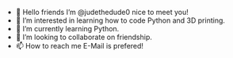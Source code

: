 - 👋 Hello friends I’m @judethedude0 nice to meet you!
- 👀 I’m interested in learning how to code Python and 3D printing.
- 🌱 I’m currently learning Python.
- 💞️ I’m looking to collaborate on friendship.
- 📫 How to reach me E-Mail is prefered!

<!---
judethedude0/judethedude0 is a ✨ special ✨ repository because its `README.md` (this file) appears on your GitHub profile.
You can click the Preview link to take a look at your changes.
--->
